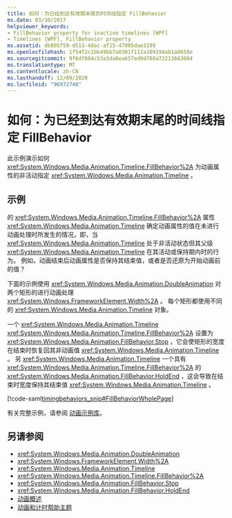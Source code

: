 ```yaml
---
title: 如何：为已经到达有效期末尾的时间线指定 FillBehavior
ms.date: 03/30/2017
helpviewer_keywords:
- FillBehavior property for inactive timelines [WPF]
- Timelines [WPF], FillBehavior property
ms.assetid: db805f59-d513-4dac-af15-47005dae3199
ms.openlocfilehash: 1f54f2c1bb49bb7a0301f112a109194ab1a8658e
ms.sourcegitcommit: 9f6df084c53a3da0ea657ed0d708a72213683084
ms.translationtype: MT
ms.contentlocale: zh-CN
ms.lasthandoff: 12/09/2020
ms.locfileid: "96972748"
---
```

# <a name="how-to-specify-the-fillbehavior-for-a-timeline-that-has-reached-the-end-of-its-active-period"></a>如何：为已经到达有效期末尾的时间线指定 FillBehavior
此示例演示如何 <xref:System.Windows.Media.Animation.Timeline.FillBehavior%2A> 为动画属性的非活动指定 <xref:System.Windows.Media.Animation.Timeline> 。  
  
## <a name="example"></a>示例  
 的 <xref:System.Windows.Media.Animation.Timeline.FillBehavior%2A> 属性 <xref:System.Windows.Media.Animation.Timeline> 确定动画属性的值在未进行动画处理时所发生的情况，即，当 <xref:System.Windows.Media.Animation.Timeline> 处于非活动状态但其父级 <xref:System.Windows.Media.Animation.Timeline> 在其活动或保持期内时的行为。 例如，动画结束后动画属性是否保持其结束值，或者是否还原为开始动画前的值？  
  
 下面的示例使用 <xref:System.Windows.Media.Animation.DoubleAnimation> 对两个矩形的进行动画处理 <xref:System.Windows.FrameworkElement.Width%2A> 。 每个矩形都使用不同的 <xref:System.Windows.Media.Animation.Timeline> 对象。  
  
 一个 <xref:System.Windows.Media.Animation.Timeline> <xref:System.Windows.Media.Animation.Timeline.FillBehavior%2A> 设置为 <xref:System.Windows.Media.Animation.FillBehavior.Stop> ，它会使矩形的宽度在结束时恢复回其非动画值 <xref:System.Windows.Media.Animation.Timeline> 。 另 <xref:System.Windows.Media.Animation.Timeline> 一个具有 <xref:System.Windows.Media.Animation.Timeline.FillBehavior%2A> 的 <xref:System.Windows.Media.Animation.FillBehavior.HoldEnd> ，这会导致在结束时宽度保持其结束值 <xref:System.Windows.Media.Animation.Timeline> 。  
  
 [!code-xaml[timingbehaviors_snip#FillBehaviorWholePage](~/samples/snippets/csharp/VS_Snippets_Wpf/timingbehaviors_snip/CSharp/FillBehaviorExample.xaml#fillbehaviorwholepage)]  
  
 有关完整示例，请参阅 [动画示例库](https://github.com/Microsoft/WPF-Samples/tree/master/Animation/AnimationExamples)。  
  
## <a name="see-also"></a>另请参阅

- <xref:System.Windows.Media.Animation.DoubleAnimation>
- <xref:System.Windows.FrameworkElement.Width%2A>
- <xref:System.Windows.Media.Animation.Timeline>
- <xref:System.Windows.Media.Animation.Timeline.FillBehavior%2A>
- <xref:System.Windows.Media.Animation.FillBehavior.Stop>
- <xref:System.Windows.Media.Animation.FillBehavior.HoldEnd>
- [动画概述](animation-overview.md)
- [动画和计时帮助主题](animation-and-timing-how-to-topics.md)
